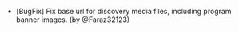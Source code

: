 - [BugFix] Fix base url for discovery media files, including program banner images. (by @Faraz32123)
